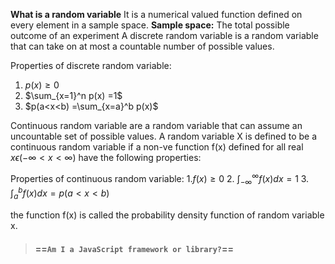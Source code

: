 **What is a random variable**
It is a numerical valued function defined on every element in a sample space.
**Sample space:** The total possible outcome of an experiment
A discrete random variable is a random variable that can take on at most a countable number of possible values.

Properties of discrete random variable:
1. $p(x) \geq 0$
2. $\sum_{x=1}^n p(x) =1$ 
3. $p(a<x<b) =\sum_{x=a}^b p(x)$

Continuous random variable are a random variable that can assume an uncountable set of possible values. A random variable X is defined to be a continuous random variable if a non-ve function f(x) defined for all real $x \epsilon (-\infty <x <\infty)$ have the following properties:

Properties of continuous random variable:
1.$f(x) \geq 0$
2. $\int_{-\infty}^{\infty} f(x) dx = 1$
3. $\int_{a}^{b} f(x) dx = p(a<x<b)$

the function f(x) is called the probability density function of random variable x.


> #### ==`Am I a JavaScript framework or library?`==
